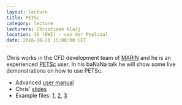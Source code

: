 ```yaml
---
layout: lecture
title: PETSc
category: lecture
lecturers: Christiaan Klaij
location: 36 (EWI) - van der Poelzaal 
date: 2016-10-20 15:00:00 CET
---
```


Chris works in the CFD development team of [MARIN] and he is an experienced [PETSc] user. In his
baNaNa talk he will show some live demonstrations on how to use PETSc. 

* Advanced [user manual]
* Chris' [slides]
* Example files: [1], [2], [3] 

[PETSc]: https://www.mcs.anl.gov/petsc/
[MARIN]: http://www.marin.nl/web/Organisation/Business-Units/Research-Development/CFD-Development.htm
[user manual]: http://www.mcs.anl.gov/petsc/petsc-current/docs/manual.pdf
[slides]: /../presentations/petsc/TUDelft-20-10-2016.pdf
[1]: /../presentations/petsc/makefile
[2]: /../presentations/petsc/laplace.F90
[3]: /../presentations/petsc/demo-laplace.txt
